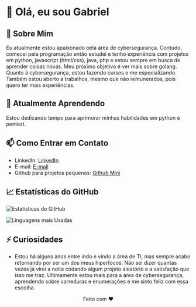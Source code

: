 # 👋 Olá, eu sou Gabriel

## 🚀 Sobre Mim

Eu atualmente estou apaixonado pela área de cybersegurança. Contudo, comecei pela programação então estudei e tenho experiência com projetos em python, javascript (html/css), java, php e estou sempre em busca de aprender coisas novas. Meu próximo objetivo é ver mais sobre golang. Quanto à cybersegurança, estou fazendo cursos e me especializando. Também estou aberto a trabalhos, mesmo que não remunerados, pois quero ter mais experiências.

## 🌱 Atualmente Aprendendo

Estou dedicando tempo para aprimorar minhas habilidades em python e pentest. 

## 📫 Como Entrar em Contato

- LinkedIn: [LinkedIn](https://www.linkedin.com/in/gabrieldsalvarenga/)
- E-mail: [E-mail](mailto:gabriel.dsalvarenga@gmail.com)
- Github para projetos pequenos: [Github Mini](https://github.com/gabrieldsalv-projects)

## 📈 Estatísticas do GitHub

![Estatísticas do GitHub](https://github-readme-stats.vercel.app/api?username=gabrieldsalv&show_icons=true&count_private=true)

![Linguagens mais Usadas](https://github-readme-stats.vercel.app/api/top-langs/?username=gabrieldsalv)

## ⚡ Curiosidades

- Estou há alguns anos entre indo e vindo a área de TI, mas sempre acabo retornando por ser um dos meus hiperfocos. Não sei dizer quantas vezes já virei a noite codando algum projeto aleatório e a satisfação que isso me traz. Ultimamente estou mais para a área de cybersegurança, aprendendo sobre varreduras e enumerações e me sinto feliz com essa escolha.

<div align="center">
  Feito com ❤️
</div>

